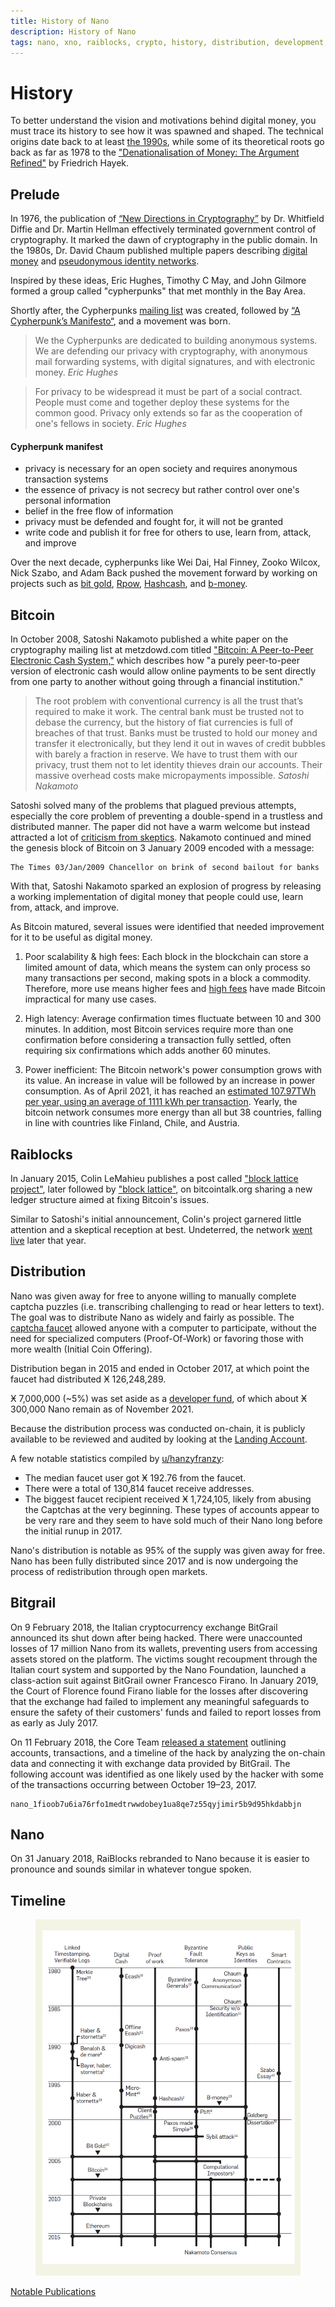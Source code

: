 ```yaml
---
title: History of Nano
description: History of Nano
tags: nano, xno, raiblocks, crypto, history, distribution, development, creation, background
---
```


# History

To better understand the vision and motivations behind digital money, you must trace its history to see how it was spawned and shaped. The technical origins date back to at least <a href="https://cacm.acm.org/magazines/2017/12/223058-bitcoins-academic-pedigree/fulltext" target="_blank">the 1990s</a>, while some of its theoretical roots go back as far as 1978 to the <a href="https://en.wikipedia.org/wiki/The_Denationalization_of_Money" target="_blank">"Denationalisation of Money: The Argument Refined"</a> by Friedrich Hayek.

## Prelude

In 1976, the publication of <a href="https://ee.stanford.edu/~hellman/publications/24.pdf" target="_blank">“New Directions in Cryptography”</a> by Dr. Whitfield Diffie and Dr. Martin Hellman effectively terminated government control of cryptography. It marked the dawn of cryptography in the public domain. In the 1980s, Dr. David Chaum published multiple papers describing <a href="http://www.hit.bme.hu/~buttyan/courses/BMEVIHIM219/2009/Chaum.BlindSigForPayment.1982.PDF" target="_blank">digital money</a> and <a href="https://www.cs.umd.edu/~mmazurek/414-papers/chaum-identification.pdf" target="_blank">pseudonymous identity networks</a>.

Inspired by these ideas, Eric Hughes, Timothy C May, and John Gilmore formed a group called "cypherpunks" that met monthly in the Bay Area.

Shortly after, the Cypherpunks <a href="https://mailing-list-archive.cryptoanarchy.wiki/" target="_blank">mailing list</a> was created, followed by <a href="https://www.activism.net/cypherpunk/manifesto.html" target="_blank">“A Cypherpunk’s Manifesto“</a>, and a movement was born.

> We the Cypherpunks are dedicated to building anonymous systems. We are defending our privacy with cryptography, with anonymous mail forwarding systems, with digital signatures, and with electronic money.
> <cite>Eric Hughes</cite>

> For privacy to be widespread it must be part of a social contract. People must come and together deploy these systems for the common good. Privacy only extends so far as the cooperation of one's fellows in society.
> <cite>Eric Hughes</cite>

#### Cypherpunk manifest

- privacy is necessary for an open society and requires anonymous transaction systems
- the essence of privacy is not secrecy but rather control over one's personal information
- belief in the free flow of information
- privacy must be defended and fought for, it will not be granted
- write code and publish it for free for others to use, learn from, attack, and improve

Over the next decade, cypherpunks like Wei Dai, Hal Finney, Zooko Wilcox, Nick Szabo, and Adam Back pushed the movement forward by working on projects such as <a href="https://nakamotoinstitute.org/bit-gold/" target="_blank">bit gold</a>, <a href="https://nakamotoinstitute.org/finney/rpow/" target="_blank">Rpow</a>, <a href="http://www.hashcash.org/" target="_blank">Hashcash</a>, and <a href="http://www.weidai.com/bmoney.txt" target="_blank">b-money</a>.

## Bitcoin

In October 2008, Satoshi Nakamoto published a white paper on the cryptography mailing list at metzdowd.com titled <a href="https://www.bitcoin.com/bitcoin.pdf" target="_blank">"Bitcoin: A Peer-to-Peer Electronic Cash System,"</a> which describes how "a purely peer-to-peer version of electronic cash would allow online payments to be sent directly from one party to another without going through a financial institution."

> The root problem with conventional currency is all the trust that’s required to make it work. The central bank must be trusted not to debase the currency, but the history of fiat currencies is full of breaches of that trust. Banks must be trusted to hold our money and transfer it electronically, but they lend it out in waves of credit bubbles with barely a fraction in reserve. We have to trust them with our privacy, trust them not to let identity thieves drain our accounts. Their massive overhead costs make micropayments impossible.
> <cite>Satoshi Nakamoto</cite>

Satoshi solved many of the problems that plagued previous attempts, especially the core problem of preventing a double-spend in a trustless and distributed manner. The paper did not have a warm welcome but instead attracted a lot of <a href="https://satoshi.nakamotoinstitute.org/emails/cryptography/threads/1/" target="_blank">criticism from skeptics</a>. Nakamoto continued and mined the genesis block of Bitcoin on 3 January 2009 encoded with a message:

```
The Times 03/Jan/2009 Chancellor on brink of second bailout for banks
```

With that, Satoshi Nakamoto sparked an explosion of progress by releasing a working implementation of digital money that people could use, learn from, attack, and improve.

As Bitcoin matured, several issues were identified that needed improvement for it to be useful as digital money.

1. Poor scalability & high fees: Each block in the blockchain can store a limited amount of data, which means the system can only process so many transactions per second, making spots in a block a commodity. Therefore, more use means higher fees and <a href="https://bitcoiner.live/" target="_blank">high fees</a> have made Bitcoin impractical for many use cases.

2. High latency: Average confirmation times fluctuate between 10 and 300 minutes. In addition, most Bitcoin services require more than one confirmation before considering a transaction fully settled, often requiring six confirmations which adds another 60 minutes.

3. Power inefficient: The Bitcoin network's power consumption grows with its value. An increase in value will be followed by an increase in power consumption. As of April 2021, it has reached an <a href="https://digiconomist.net/bitcoin-energy-consumption/" target="_blank">estimated 107.97TWh per year, using an average of 1111 kWh per transaction</a>. Yearly, the bitcoin network consumes more energy than all but 38 countries, falling in line with countries like Finland, Chile, and Austria.

## Raiblocks

In January 2015, Colin LeMahieu publishes a post called <a href="https://bitcointalk.org/index.php?topic=928860" target="_blank">"block lattice project"</a>, later followed by <a href="https://bitcointalk.org/index.php?topic=1219264" target="_blank">"block lattice"</a>, on bitcointalk.org sharing a new ledger structure aimed at fixing Bitcoin's issues.

Similar to Satoshi's initial announcement, Colin's project garnered little attention and a skeptical reception at best. Undeterred, the network <a href="https://bitcointalk.org/index.php?topic=1208830" target="_blank">went live</a> later that year.

## Distribution

Nano was given away for free to anyone willing to manually complete captcha puzzles (i.e. transcribing challenging to read or hear letters to text). The goal was to distribute Nano as widely and fairly as possible. The <a href="https://medium.com/nanocurrency/the-nano-faucet-c99e18ae1202" target="_blank">captcha faucet</a> allowed anyone with a computer to participate, without the need for specialized computers (Proof-Of-Work) or favoring those with more wealth (Initial Coin Offering).

Distribution began in 2015 and ended in October 2017, at which point the faucet had distributed Ӿ 126,248,289.

Ӿ 7,000,000 (~5%) was set aside as a <a href="https://www.nanolooker.com/developer-fund" target="_blank">developer fund</a>, of which about Ӿ 300,000 Nano remain as of November 2021.

Because the distribution process was conducted on-chain, it is publicly available to be reviewed and audited by looking at the <a href="https://nano.community/nano_13ezf4od79h1tgj9aiu4djzcmmguendtjfuhwfukhuucboua8cpoihmh8byo" target="_blank">Landing Account</a>.

A few notable statistics compiled by <a href="https://www.reddit.com/r/nanocurrency/comments/h7fmge/the_nano_faucet_distribution_visualized_and/" target="_blank">u/hanzyfranzy</a>:

- The median faucet user got Ӿ 192.76 from the faucet.
- There were a total of 130,814 faucet receive addresses.
- The biggest faucet recipient received Ӿ 1,724,105, likely from abusing the Captchas at the very beginning. These types of accounts appear to be very rare and they seem to have sold much of their Nano long before the initial runup in 2017.

Nano's distribution is notable as 95% of the supply was given away for free. Nano has been fully distributed since 2017 and is now undergoing the process of redistribution through open markets.

## Bitgrail

On 9 February 2018, the Italian cryptocurrency exchange BitGrail announced its shut down after being hacked. There were unaccounted losses of 17 million Nano from its wallets, preventing users from accessing assets stored on the platform. The victims sought recoupment through the Italian court system and supported by the Nano Foundation, launched a class-action suit against BitGrail owner Francesco Firano. In January 2019, the Court of Florence found Firano liable for the losses after discovering that the exchange had failed to implement any meaningful safeguards to ensure the safety of their customers' funds and failed to report losses from as early as July 2017.

On 11 February 2018, the Core Team <a href="https://medium.com/nanocurrency/bitgrail-insolvency-update-2-11-18-9349c9fe1281" target="_blank">released a statement</a> outlining accounts, transactions, and a timeline of the hack by analyzing the on-chain data and connecting it with exchange data provided by BitGrail. The following account was identified as one likely used by the hacker with some of the transactions occurring between October 19–23, 2017.

```
nano_1fioob7u6ia76rfo1medtrwwdobey1ua8qe7z55qyjimir5b9d95hkdabbjn
```

## Nano

On 31 January 2018, RaiBlocks rebranded to Nano because it is easier to pronounce and sounds similar in whatever tongue spoken.

## Timeline

<figure>
<img alt='History of notable digital money advances & innovations' src="/static/bitcoin-academic-pedigree.jpg" />
</figure>

<a href="https://nakamotoinstitute.org/literature/" target="_blank">Notable Publications</a>
